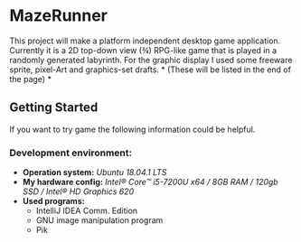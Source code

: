 # MazeRunner

This project will make a platform independent desktop game application. Currently it is a 2D top-down view (¾) RPG-like game that is played in a randomly generated labyrinth.
For the graphic display I used some freeware sprite, pixel-Art and graphics-set drafts. * (These will be listed in the end of the page) *

## Getting Started ##
If you want to try game the following information could be helpful.
### Development environment: ###
- **Operation system:** *Ubuntu 18.04.1 LTS*
- **My hardware config:** *Intel® Core™ i5-7200U x64 / 8GB RAM / 120gb SSD / Intel® HD Graphics 620*
- **Used programs:**
  - IntelliJ IDEA Comm. Edition
  - GNU image manipulation program
  - Pik
<!--stackedit_data:
eyJoaXN0b3J5IjpbLTEzNjI2MDQ3MjFdfQ==
-->